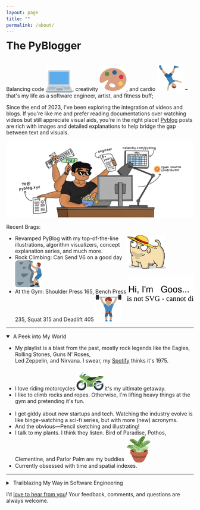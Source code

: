 ```yaml
---
layout: page
title: ""
permalink: /about/
---
```


<div>
</div>

<div class="all-posts">
<div class="center-align">
    <h1 style="display: inline-block; margin-top: 0px;">The PyBlogger</h1>
    <p>Balancing code <img class="twemoji" style="vertical-align: sub;" src="../assets/img/emoji/laptop.svg" />, creativity <img class="twemoji" style="vertical-align: sub;" src="../assets/img/emoji/palette.svg" />, and cardio <img class="twemoji" src="../assets/img/emoji/cart-wheel.svg" /> – that's my life as a software engineer, artist, and fitness buff; </p>
</div>
<p>Since the end of 2023, I've been exploring the integration of videos and blogs. If you're like me and prefer reading documentations over watching videos but still appreciate visual aids, you're in the right place! <a class="underline" href="/">Pyblog</a> posts are rich with images and detailed explanations to help bridge the gap between text and visuals.</p>

<div class="center-align">
    <img class="center-image" src="../assets/featured/for-hire.png" /> 
</div>

<p>Recent Brags:</p>

<div style="float: right; cursor: pointer;">
    <img id="gooshi" src="../assets/img/profile/gooshi-looking-away.png" alt="Gooshi" style="width: 7.5em;">
    <p class="thought-cloud"><img class="svg-icon" id="gooshi-says-hi" src="../assets/img/profile/gooshi.svg" alt=""></p>
</div>
<ul>
    <li>Revamped PyBlog with my top-of-the-line illustrations, algorithm visualizers, concept explanation series, and much more.</li>
    <li>Rock Climbing: Can Send V6 on a good day <img class="twemoji" src="../assets/img/emoji/rock-climb.svg" /> </li>
    <li>At the Gym: Shoulder Press 165, Bench Press 235, Squat 315 and Deadlift 405 <img class="twemoji" src="../assets/img/emoji/lift.svg" /></li>
</ul>

<hr class="clear-hr"/>

<details open class="text-container"><summary class="p"> &nbsp;A Peek into My World</summary>
<ul>
<li>My playlist is a blast from the past, mostly rock legends like the Eagles, Rolling Stones, Guns N' Roses, <br/>Led Zeppelin, and Nirvana. I swear, my <a href="https://open.spotify.com/playlist/7cC4dvGOD3LCBxKJTFdxLC?si=4f0afd8da2964b4c" target="_blank" class="underline">Spotify</a> thinks it's 1975.</li>
<li>I love riding motorcycles <img class="twemoji" style="vertical-align: baseline;" src="../assets/img/emoji/motorcycle.svg" /> it's my ultimate getaway.</li>
<li>I like to climb rocks and ropes. Otherwise, I'm lifting heavy things at the gym and pretending it's fun.</li>
<br/>
<li>I get giddy about new startups and tech. Watching the industry evolve is like binge-watching a sci-fi series, but with more (new) acronyms.</li>
<li>And the obvious—Pencil sketching and illustrating!</li>
<li>I talk to my plants. I think they listen. Bird of Paradise, Pothos, Clementine, and Parlor Palm are my buddies <img class="twemoji" style="vertical-align: sub;" src="../assets/img/emoji/plant.svg" /></li>
<li>Currently obsessed with time and spatial indexes.</li>
</ul>
</details>

<hr class="clear-hr"/>

<details class="text-container"><summary class="p"> &nbsp;Trailblazing My Way in Software Engineering</summary>
<p>I have worked in companies with as few as 3 engineers, as well as mid and large-sized startups, and major enterprises.</p> <p>My work is often centered around building asynchronous near-real-time workflows and pipelines, optimizing infrastructure, and developing libraries and microservices to streamline development, enchance maintainability and scalability.</p><br/>
    <img class="center-image-0 center-image-60 dark-invert" src="../assets/img/profile/things-i-have-done.svg" /> 
</details>

<p>
I’d <a class="underline" href="/contact">love to hear from you</a>! Your feedback, comments, and questions are always welcome.</p>
</div>

<audio id="gooshiSound">
    <source src="../assets/sounds/meow-kitty.mp3" type="audio/mpeg">
    Your browser does not support the audio element.
</audio>

<script src="{{ '../assets/character.js' | relative_url }}"></script>
